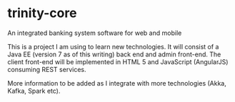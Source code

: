 # trinity-core
An integrated banking system software for web and mobile

This is a project I am using to learn new technologies.  It will consist of a Java EE (version 7 as of this writing) back end 
and admin front-end.  The client front-end will be implemented in HTML 5 and JavaScript (AngularJS) consuming REST services.

More information to be added as I integrate with more technologies (Akka, Kafka, Spark etc).
